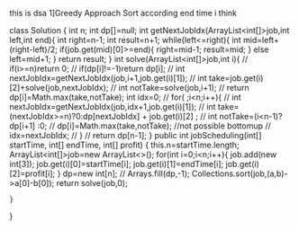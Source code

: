 this is dsa 
1]Greedy Approach Sort according end time i think






class Solution {
    int n;
    int dp[]=null;
    int getNextJobIdx(ArrayList<int[]>job,int left,int end){
        int right=n-1;
        int result=n+1;
        while(left<=right){
            int mid=left+(right-left)/2;
            if(job.get(mid)[0]>=end){
                right=mid-1;
                result=mid;
            }
            else left=mid+1;
        }
        return result;
    }
    int solve(ArrayList<int[]>job,int i){
        // if(i>=n)return 0;
        // if(dp[i]!=-1)return dp[i];
        // int nextJobIdx=getNextJobIdx(job,i+1,job.get(i)[1]);
        // int take=job.get(i)[2]+solve(job,nextJobIdx);
        // int notTake=solve(job,i+1);
        // return dp[i]=Math.max(take,notTake);
        int idx=0;
        // for( ;i<n;i++){
        //     int nextJobIdx=getNextJobIdx(job,idx+1,job.get(i)[1]);
        //     int take= (nextJobIdx>=n)?0:dp[nextJobIdx] + job.get(i)[2] ;
        //     int notTake=(i<n-1)?dp[i+1] :0;
        //     dp[i]=Math.max(take,notTake);               //not possible bottomup
        //     idx=nextJobIdx;
        // }
        // return dp[n-1];
    }
    public int jobScheduling(int[] startTime, int[] endTime, int[] profit) {
        this.n=startTime.length;
        ArrayList<int[]>job=new ArrayList<>();
        for(int i=0;i<n;i++){
            job.add(new int[3]);
            job.get(i)[0]=startTime[i];
            job.get(i)[1]=endTime[i];
            job.get(i)[2]=profit[i];
        }
        dp=new int[n];
        // Arrays.fill(dp,-1);
        Collections.sort(job,(a,b)->a[0]-b[0]);
        return solve(job,0);
        
    }
}
